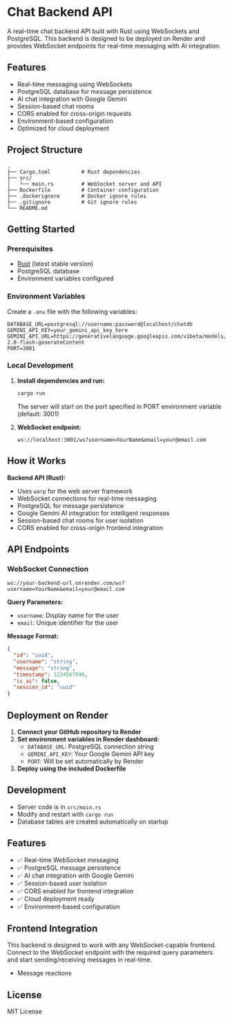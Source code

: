 # Chat Backend API

A real-time chat backend API built with Rust using WebSockets and PostgreSQL. This backend is designed to be deployed on Render and provides WebSocket endpoints for real-time messaging with AI integration.

## Features

- Real-time messaging using WebSockets
- PostgreSQL database for message persistence
- AI chat integration with Google Gemini
- Session-based chat rooms
- CORS enabled for cross-origin requests
- Environment-based configuration
- Optimized for cloud deployment

## Project Structure

```
.
├── Cargo.toml          # Rust dependencies
├── src/
│   └── main.rs         # WebSocket server and API
├── Dockerfile          # Container configuration
├── .dockerignore       # Docker ignore rules
├── .gitignore          # Git ignore rules
└── README.md
```

## Getting Started

### Prerequisites

- [Rust](https://rustup.rs/) (latest stable version)
- PostgreSQL database
- Environment variables configured

### Environment Variables

Create a `.env` file with the following variables:

```env
DATABASE_URL=postgresql://username:password@localhost/chatdb
GEMINI_API_KEY=your_gemini_api_key_here
GEMINI_API_URL=https://generativelanguage.googleapis.com/v1beta/models/gemini-2.0-flash:generateContent
PORT=3001
```

### Local Development

1. **Install dependencies and run:**
   ```bash
   cargo run
   ```
   The server will start on the port specified in PORT environment variable (default: 3001)

2. **WebSocket endpoint:**
   ```
   ws://localhost:3001/ws?username=YourName&email=your@email.com
   ```

## How it Works

**Backend API (Rust):**
- Uses `warp` for the web server framework
- WebSocket connections for real-time messaging
- PostgreSQL for message persistence
- Google Gemini AI integration for intelligent responses
- Session-based chat rooms for user isolation
- CORS enabled for cross-origin frontend integration

## API Endpoints

### WebSocket Connection
```
ws://your-backend-url.onrender.com/ws?username=YourName&email=your@email.com
```

**Query Parameters:**
- `username`: Display name for the user
- `email`: Unique identifier for the user

**Message Format:**
```json
{
  "id": "uuid",
  "username": "string",
  "message": "string",
  "timestamp": 1234567890,
  "is_ai": false,
  "session_id": "uuid"
}
```

## Deployment on Render

1. **Connect your GitHub repository to Render**
2. **Set environment variables in Render dashboard:**
   - `DATABASE_URL`: PostgreSQL connection string
   - `GEMINI_API_KEY`: Your Google Gemini API key
   - `PORT`: Will be set automatically by Render
3. **Deploy using the included Dockerfile**

## Development

- Server code is in `src/main.rs`
- Modify and restart with `cargo run`
- Database tables are created automatically on startup

## Features

- ✅ Real-time WebSocket messaging
- ✅ PostgreSQL message persistence
- ✅ AI chat integration with Google Gemini
- ✅ Session-based user isolation
- ✅ CORS enabled for frontend integration
- ✅ Cloud deployment ready
- ✅ Environment-based configuration

## Frontend Integration

This backend is designed to work with any WebSocket-capable frontend. Connect to the WebSocket endpoint with the required query parameters and start sending/receiving messages in real-time.
- Message reactions

## License

MIT License